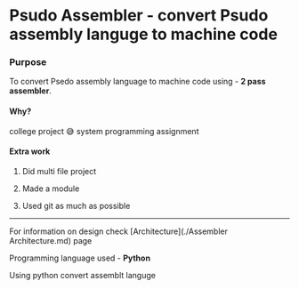 # Psudo Assembler - convert Psudo assembly languge to machine code

### Purpose

To convert Psedo assembly language to machine code using - **2 pass assembler**.

#### Why?

college project :sweat_smile: system programming assignment

#### Extra work

1. Did multi file project

2. Made a module

3. Used git as much as possible

   

---

For information on design check [Architecture](./Assembler Architecture.md) page

Programming language used - **Python**

Using python convert assemblt languge